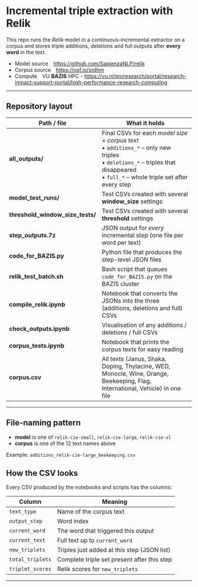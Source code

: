 # Incremental triple extraction with **Relik**

This repo runs the *Relik* model in a continuous-incremental extractor on a corpus and stores triple additions, deletions and full outputs after **every word** in the text.

* Model source <https://github.com/SapienzaNLP/relik>  
* Corpus source <https://osf.io/srdhm>  
* Compute VU **BAZIS** HPC -­ <https://vu.nl/en/research/portal/research-impact-support-portal/high-performance-research-computing>

---

## Repository layout

| Path / file | What it holds |
| ------------| ------------- |
| **all_outputs/** | Final CSVs for each *model size × corpus text*<br>• `additions_*` – only new triples<br>• `deletions_*` – triples that disappeared<br>• `full_*` – whole triple set after every step |
| **model_test_runs/** | Test CSVs created with several **window_size** settings |
| **threshold_window_size_tests/** | Test CSVs created with several **threshold** settings |
| **step_outputs.7z** | JSON output for *every* incremental step (one file per word per text) |
| **code_for_BAZIS.py** | Python file that produces the step-level JSON files |
| **relik_test_batch.sh** | Bash script that queues `code_for_BAZIS.py` on the BAZIS cluster |
| **compile_relik.ipynb** | Notebook that converts the JSONs into the three (additions, deletions and full) CSVs |
| **check_outputs.ipynb** | Visualisation of any additions / deletions / full CSVs |
| **corpus_tests.ipynb** | Notebook that prints the corpus texts for easy reading |
| **corpus.csv** | All texts (Janus, Shaka, Doping, Thylacine, WED, Monocle, Wine, Orange, Beekeeping, Flag, International, Vehicle) in one file |

---

## File-naming pattern
* **model** is one of `relik-cie-small`, `relik-cie-large`, `relik-cie-xl`  
* **corpus** is one of the 12 text names above

Example: `additions_relik-cie-large_beekeeping.csv`

## How the CSV looks

Every CSV produced by the notebooks and scripts has the columns:

| Column | Meaning |
| ------ | ------- |
| `text_type` | Name of the corpus text |
| `output_step` | Word index |
| `current_word` | The word that triggered this output |
| `current_text` | Full text up to `current_word` |
| `new_triplets` | Triples just added at this step (JSON list) |
| `total_triplets` | Complete triple set present after this step |
| `triplet_scores` | Relik scores for `new_triplets`  |

---

